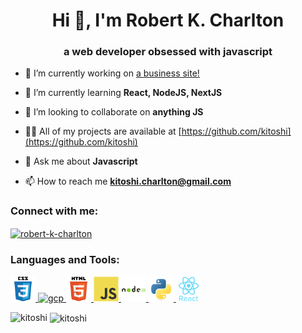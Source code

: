 <h1 align="center">Hi 👋, I'm Robert K. Charlton</h1>
<h3 align="center">a web developer obsessed with javascript</h3>

- 🔭 I’m currently working on [a business site!](https://github.com/kitoshi/gti-next)

- 🌱 I’m currently learning **React, NodeJS, NextJS**

- 👯 I’m looking to collaborate on **anything JS**

- 👨‍💻 All of my projects are available at [https://github.com/kitoshi](https://github.com/kitoshi)

- 💬 Ask me about **Javascript**

- 📫 How to reach me **kitoshi.charlton@gmail.com**

<h3 align="left">Connect with me:</h3>
<p align="left">
<a href="https://linkedin.com/in/robert-k-charlton" target="blank"><img align="center" src="https://raw.githubusercontent.com/rahuldkjain/github-profile-readme-generator/master/src/images/icons/Social/linked-in-alt.svg" alt="robert-k-charlton" height="30" width="40" /></a>
</p>

<h3 align="left">Languages and Tools:</h3>
<p align="left"> <a href="https://www.w3schools.com/css/" target="_blank" rel="noreferrer"> <img src="https://raw.githubusercontent.com/devicons/devicon/master/icons/css3/css3-original-wordmark.svg" alt="css3" width="40" height="40"/> </a> <a href="https://cloud.google.com" target="_blank" rel="noreferrer"> <img src="https://www.vectorlogo.zone/logos/google_cloud/google_cloud-icon.svg" alt="gcp" width="40" height="40"/> </a> <a href="https://www.w3.org/html/" target="_blank" rel="noreferrer"> <img src="https://raw.githubusercontent.com/devicons/devicon/master/icons/html5/html5-original-wordmark.svg" alt="html5" width="40" height="40"/> </a> <a href="https://developer.mozilla.org/en-US/docs/Web/JavaScript" target="_blank" rel="noreferrer"> <img src="https://raw.githubusercontent.com/devicons/devicon/master/icons/javascript/javascript-original.svg" alt="javascript" width="40" height="40"/> </a> <a href="https://nodejs.org" target="_blank" rel="noreferrer"> <img src="https://raw.githubusercontent.com/devicons/devicon/master/icons/nodejs/nodejs-original-wordmark.svg" alt="nodejs" width="40" height="40"/> </a> <a href="https://www.python.org" target="_blank" rel="noreferrer"> <img src="https://raw.githubusercontent.com/devicons/devicon/master/icons/python/python-original.svg" alt="python" width="40" height="40"/> </a> <a href="https://reactjs.org/" target="_blank" rel="noreferrer"> <img src="https://raw.githubusercontent.com/devicons/devicon/master/icons/react/react-original-wordmark.svg" alt="react" width="40" height="40"/> </a> </p>

<p><img align="left" src="https://github-readme-stats.vercel.app/api/top-langs?username=kitoshi&show_icons=true&locale=en&layout=compact" alt="kitoshi" /></p>

<p>&nbsp;<img align="center" src="https://github-readme-stats.vercel.app/api?username=kitoshi&show_icons=true&locale=en" alt="kitoshi" /></p>
